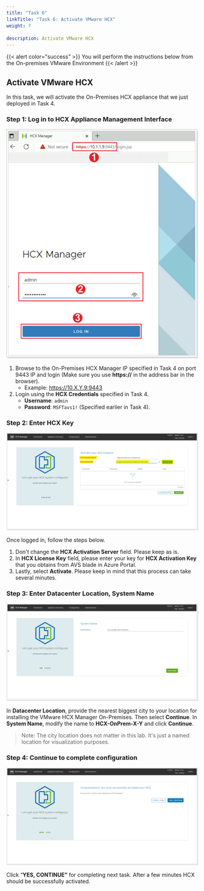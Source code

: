 ```yaml
---
title: "Task 6"
linkTitle: "Task 6: Activate VMware HCX"
weight: 7

description: Activate VMware HCX
---
```


{{< alert color="success" >}}
You will perform the instructions below from the On-premises VMware Environment
{{< /alert >}}

## **Activate VMware HCX**

In this task, we will activate the On-Premises HCX appliance that we just deployed in Task 4.

### Step 1: Log in to HCX Appliance Management Interface

![Log in to HCX Appliance Management Interface](Mod2Task6Pic1.png)

1. Browse to the On-Premises HCX Manager IP specified in Task 4 on port 9443 IP and login (Make sure you use **https://** in the address bar in the browser).
    * Example: <https://10.X.Y.9:9443>
2. Login using the **HCX Credentials** specified in Task 4.
    * **Username**: `admin`
    * **Password**: `MSFTavs1!` (Specified earlier in Task 4).

### Step 2: Enter HCX Key

![Enter HCX Key](Mod2Task6Pic2.png)

Once logged in, follow the steps below.

1. Don't change the **HCX Activation Server** field. Please keep as is.
1. In **HCX License Key** field, please enter your key for **HCX Activation Key** that you obtains from AVS blade in Azure Portal.
1. Lastly, select **Activate**. Please keep in mind that this process can take several minutes.

### Step 3: Enter Datacenter Location, System Name

![Enter Datacenter Location, System Name](Mod2Task6Pic3.png)

In **Datacenter Location**, provide the nearest biggest city to your location for installing the VMware HCX Manager On-Premises. Then select **Continue**. In **System Name**, modify the name to **HCX-OnPrem-X-Y** and click **Continue**.

> Note: The city location does not matter in this lab. It's just a named location for visualization purposes.

### Step 4: Continue to complete configuration

![Continue to complete configuration](Mod2Task6Pic4.png)

Click “**YES, CONTINUE”** for completing next task. After a few minutes HCX should be successfully activated.
